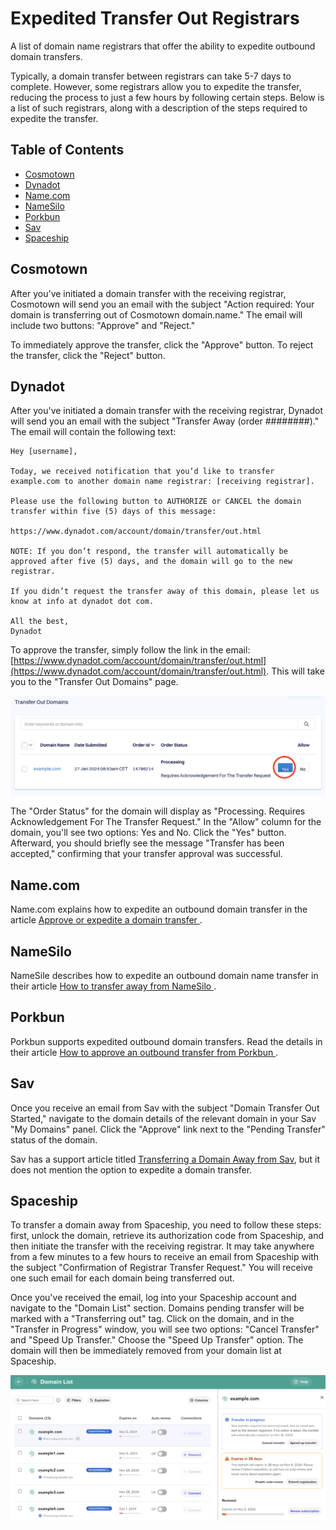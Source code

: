 # Expedited Transfer Out Registrars

A list of domain name registrars that offer the ability to expedite outbound domain transfers.

Typically, a domain transfer between registrars can take 5-7 days to complete. However, some registrars allow you to expedite the transfer, reducing the process to just a few hours by following certain steps. Below is a list of such registrars, along with a description of the steps required to expedite the transfer.

## Table of Contents

- [Cosmotown](#cosmotown)
- [Dynadot](#dynadot)
- [Name.com](#namecom)
- [NameSilo](#namesilo)
- [Porkbun](#porkbun)
- [Sav](#sav)
- [Spaceship](#spaceship)

## Cosmotown

After you've initiated a domain transfer with the receiving registrar, Cosmotown will send you an email with the subject "Action required: Your domain is transferring out of Cosmotown domain.name." The email will include two buttons: "Approve" and "Reject." 

To immediately approve the transfer, click the "Approve" button. To reject the transfer, click the "Reject" button.

## Dynadot

After you've initiated a domain transfer with the receiving registrar, Dynadot will send you an email with the subject "Transfer Away (order ########)." The email will contain the following text:

```
Hey [username],

Today, we received notification that you’d like to transfer example.com to another domain name registrar: [receiving registrar].

Please use the following button to AUTHORIZE or CANCEL the domain transfer within five (5) days of this message:

https://www.dynadot.com/account/domain/transfer/out.html

NOTE: If you don’t respond, the transfer will automatically be approved after five (5) days, and the domain will go to the new registrar.

If you didn’t request the transfer away of this domain, please let us know at info at dynadot dot com.

All the best,  
Dynadot
```

To approve the transfer, simply follow the link in the email: [https://www.dynadot.com/account/domain/transfer/out.html](https://www.dynadot.com/account/domain/transfer/out.html). This will take you to the "Transfer Out Domains" page.

![Dynadot Transfer Page](images/dynadot.png)

The "Order Status" for the domain will display as "Processing. Requires Acknowledgement For The Transfer Request." In the "Allow" column for the domain, you'll see two options: Yes and No. Click the "Yes" button. Afterward, you should briefly see the message "Transfer has been accepted," confirming that your transfer approval was successful.

## Name.com

Name.com explains how to expedite an outbound domain transfer in the article [Approve or expedite a domain transfer
](https://www.name.com/support/articles/206103837-approve-or-expedite-a-domain-transfer).

## NameSilo

NameSile describes how to expedite an outbound domain name transfer in their article [How to transfer away from NameSilo
](https://www.namesilo.com/Support/How-to-transfer-away-from-NameSilo).

## Porkbun

Porkbun supports expedited outbound domain transfers. Read the details in their article [How to approve an outbound transfer from Porkbun
](https://kb.porkbun.com/article/139-how-to-approve-an-outbound-transfer-from-porkbun).

## Sav

Once you receive an email from Sav with the subject "Domain Transfer Out Started," navigate to the domain details of the relevant domain in your Sav "My Domains" panel. Click the "Approve" link next to the "Pending Transfer" status of the domain. 

Sav has a support article titled [Transferring a Domain Away from Sav](https://help.sav.com/hc/en-us/articles/11932938198171-Transferring-a-Domain-Away-from-Sav), but it does not mention the option to expedite a domain transfer.

## Spaceship

To transfer a domain away from Spaceship, you need to follow these steps: first, unlock the domain, retrieve its authorization code from Spaceship, and then initiate the transfer with the receiving registrar. It may take anywhere from a few minutes to a few hours to receive an email from Spaceship with the subject "Confirmation of Registrar Transfer Request." You will receive one such email for each domain being transferred out.

Once you've received the email, log into your Spaceship account and navigate to the "Domain List" section. Domains pending transfer will be marked with a "Transferring out" tag. Click on the domain, and in the "Transfer in Progress" window, you will see two options: "Cancel Transfer" and "Speed Up Transfer." Choose the "Speed Up Transfer" option. The domain will then be immediately removed from your domain list at Spaceship.

<img src="images/spaceship.png">